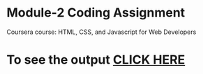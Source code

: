 

# Module-2 Coding Assignment

Coursera course: HTML, CSS, and Javascript for Web Developers

# To see the output [CLICK HERE](https://parthgoyal.github.io/Assignment/module_2/index.html)

